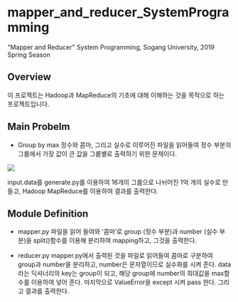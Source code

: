 # mapper_and_reducer_SystemProgramming
"Mapper and Reducer" System Programming, Sogang University, 2019 Spring Season

## Overview
이 프로젝트는 Hadoop과 MapReduce의 기초에 대해 이해하는 것을 목적으로 하는 프로젝트입니다.

## Main Probelm
* Group by max
정수와 콤마, 그리고 실수로 이루어진 파일을 읽어들여 정수 부분의 그룹에서 가장 값이 큰 값을 그룹별로 출력하기 위한 문제이다.

<img src = "https://i.ibb.co/68xw7Zh/1.png"/>

input.data를 generate.py를 이용하여 16개의 그룹으로 나뉘어진 1억 개의 실수로 만들고, Hadoop MapReduce를 이용하여 결과를 출력한다.

## Module Definition
* mapper.py
파일을 읽어 들여와 ‘콤마’로 group (정수 부분)과 number (실수 부분)을 split()함수를 이용해 분리하여 mapping하고, 그것을 출력한다.

* reducer.py
mapper.py에서 출력된 것을 파일로 읽어들여 콤마로 구분하여 group과 number을 분리하고, number은 문자열이므로 실수화를 시켜 준다. data라는 딕셔너리의 key는 group이 되고, 해당 group에 number의 최대값을 max함수를 이용하여 넣어 준다. 마지막으로 ValueError을 except 시켜 pass 한다.
그리고 결과를 출력한다.


